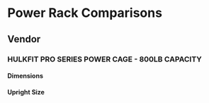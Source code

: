 # Power Rack Comparisons

## Vendor

### HULKFIT PRO SERIES POWER CAGE - 800LB CAPACITY

#### Dimensions

#### Upright Size

